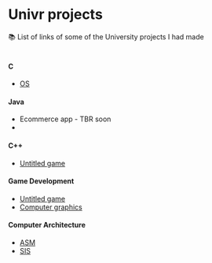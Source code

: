# Univr projects
📚 List of links of some of the University projects I had made
<br /><br />


#### C
- [OS](https://github.com/zk-g/Progetto_sistemi_operativi)
#### Java
- Ecommerce app - TBR soon
- 
#### C++
- [Untitled game]()
#### Game Development
- [Untitled game]()
- [Computer graphics]()
#### Computer Architecture
- [ASM](https://github.com/zk-g/univr-asm)
- [SIS](https://github.com/zk-g/univr-sis)
